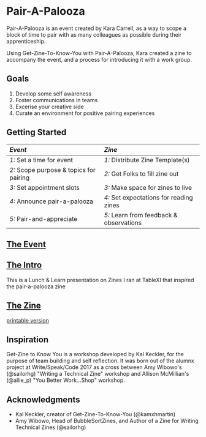 # Pair-A-Palooza

Pair-A-Palooza is an event created by Kara Carrell, as a way to scope a block of time to pair with as many colleagues as possible during their apprenticeship. 

Using Get-Zine-To-Know-You with Pair-A-Palooza, Kara created a zine to accompany the event, and a process for introducing it with a work group.

## Goals

1) Develop some self awareness
2) Foster communications in teams
3) Excerise your creative side
4) Curate an environment for positive pairing experiences

## Getting Started

|*Event*                              |*Zine*                                 |
|:------------------------------------|:--------------------------------------|
| _1:_ Set a time for event               | _1:_ Distribute Zine Template(s)|
| _2:_ Scope purpose & topics for pairing | _2:_ Get Folks to fill zine out|
| _3:_ Set appointment slots              | _3:_ Make space for zines to live|
| _4:_ Announce pair-a-palooza            | _4:_ Set expectations for reading zines|
| _5:_ Pair-and-appreciate                | _5:_ Learn from feedback & observations       |

## [The Event](https://github.com/KaraAJC/getzinetoknowyou/blob/latest/Pair-a-palooza-event-instructions.md)

## [The Intro](https://docs.google.com/presentation/d/1lUuDxEE2dXOGZYTU_2d1k0Baoo06iGyPEFIAuwuvZOo/edit?usp=sharing)

This is a Lunch & Learn presentation on Zines I ran at TableXI that inspired the pair-a-palooza zine

## [The Zine](https://github.com/KaraAJC/getzinetoknowyou/blob/latest/Pair-a-palooza-zine-instructions.md)
  [printable version](https://github.com/KaraAJC/getzinetoknowyou/blob/latest/Pair-A-Palooza%20zine%20printable%20template.pdf)

## Inspiration

Get-Zine to Know You is a workshop developed by Kal Keckler, for the purpose of team building and self reflection. It was born out of the alumnx project at Write/Speak/Code 2017 as a cross between Amy Wibowo's (@sailorhg) "Writing a Technical Zine" workshop and Allison McMillian's (@allie_p) "You Better Work...Shop" workshop. 

## Acknowledgments

* Kal Keckler, creator of Get-Zine-To-Know-You (@kamxhmartin)
* Amy Wibowo, Head of BubbleSortZines, and Author of a Zine for Writing Technical Zines (@sailorhg)
